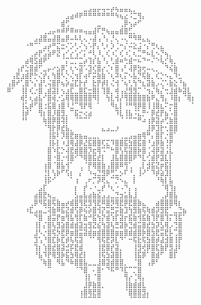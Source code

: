 ⠀⠀⠀⠀⠀⠀⠀⠀⠀⠀⠀⠀⠀⠀⠀⠀⠀⣀⣠⣤⡤⢤⠤⡴⢦⣤⣤⣄⡀⠀⠀⠀⠀⠀⠀⠀⠀⠀⠀⠀⠀⠀
⠀⠀⠀⠀⠀⠀⠀⠀⠀⠀⠀⠀⠀⣠⣴⠾⠟⠛⠛⠛⠛⠛⠛⠛⠳⢦⣔⠨⣉⢻⡄⠀⠀⠀⠀⠀⠀⠀⠀⠀⠀⠀
⠀⠀⠀⠀⠀⠀⠀⠀⠀⠀⠀⠀⣾⢋⠀⠀⠀⠀⠀⠀⣀⠀⠀⠀⠀⢀⡿⢢⡴⠋⠀⠀⠀⠀⠀⠀⠀⠀⠀⠀⠀⠀
⠀⠀⠀⠀⠀⠀⠀⠀⢀⣠⡤⠶⠾⠟⠿⠶⠶⢤⣤⣼⠏⡛⢦⣤⣤⣾⣿⣋⡀⠀⠀⠀⠀⠀⠀⠀⠀⠀⠀⠀⠀⠀
⠀⠀⠀⠀⠀⠀⣠⣼⣿⣤⣼⣿⣤⡿⠤⠧⢇⢄⠠⣼⢠⠘⡄⡘⢄⠠⢄⠛⠻⠿⣄⣄⠀⠀⠀⠀⠀⠀⠀⠀⠀⠀
⠀⠀⠀⠀⠐⠛⠉⠁⣠⡴⠛⣍⣒⠌⡡⢃⠌⢢⠡⡟⡄⢃⠆⡱⢈⠒⡌⠬⣕⣨⠐⡌⢛⢆⣄⠀⠀⠀⠀⠀⠀⠀
⠀⠀⠀⠀⠀⢀⡴⡟⣡⣵⠟⣝⢠⠊⡔⢡⠊⡅⠚⢇⠸⡀⢎⠰⡁⢎⠰⡁⢆⣉⠛⠦⣇⠢⡙⢦⡀⠀⠀⠀⠀⠀
⠀⠀⠀⠀⣴⢿⣫⣾⠟⠁⠀⠀⠈⡍⣉⡉⣉⡴⢹⡎⣧⠘⡄⢃⣾⠶⢓⣾⠒⠦⠙⠒⠌⠑⢧⡊⢷⡀⠀⠀⠀⠀
⠀⠀⢠⡞⣑⣿⣾⠋⣀⡤⠔⣢⡿⡁⢆⠢⣽⠡⣹⢎⣿⡔⡈⠆⣿⢠⠃⢼⡿⣳⢖⠤⢄⡀⠀⠙⢮⣷⠀⠀⠀⠀
⠀⢠⣟⣰⣾⡟⡓⢌⡞⡄⢳⣿⠣⡑⢌⢲⡏⢴⠏⡭⣷⣷⠈⢆⠽⢆⡍⠢⣧⡙⢯⣷⡀⢎⡑⠢⣄⠹⣂⠀⠀⠀
⢠⣿⠞⢁⣿⠑⡌⣼⢃⢬⣿⡟⢦⡵⣬⣏⡗⡞⠀⣗⡟⡾⡇⢌⢺⠈⢦⢃⢳⠙⣆⣽⣷⡠⢌⠡⣷⣕⠘⣦⠀⠀
⠿⠁⠀⢸⡇⢎⡐⣿⢀⣾⣽⡇⢢⣰⣏⣀⣿⣏⣒⣿⡇⢹⣿⡀⢾⢠⣜⣻⣻⡉⠈⢲⡌⢷⡌⢒⣸⣾⠷⣽⣇⠀
⠀⠀⠀⢾⡃⢆⣴⣧⠊⣿⢾⡐⣡⢿⢿⣿⣿⣿⣿⠻⡇⠀⢳⣇⢺⡜⢻⣿⣿⣿⣿⣷⠟⣄⢻⡄⠸⣿⡆⠈⢿⡆
⠀⠀⠀⢸⣅⡾⠋⣿⢐⣯⣿⢰⣿⠸⣘⠉⢻⡟⢿⠀⠁⠀⠀⠻⣆⡇⠘⠛⢻⡿⣿⢸⢸⣿⣆⠍⡒⣿⠀⠀⠀⠁
⠀⠀⠀⢸⡾⠁⠀⢻⡆⣿⡸⣿⣻⡀⠉⣯⡒⢔⣴⠀⠀⠀⠀⠀⠹⣇⢸⣧⠨⣅⡛⠂⡿⣞⡟⣦⠡⣿⠀⠀⠀⠀
⠀⠀⠀⠘⠃⠀⠀⠀⢷⣿⡿⣿⢽⡇⠀⠈⠉⠉⠁⠀⠀⠀⠀⠀⠀⠈⠈⠉⠉⠛⠴⢰⡿⣽⡴⢋⣷⣿⠀⠀⠀⠀
⠀⠀⠀⠀⠀⠀⠀⠀⠈⢻⡗⡿⣞⣧⡀⠀⠀⠀⠀⠀⠀⣄⣠⣀⡰⠀⠀⠀⠀⠀⠀⣸⡿⣹⡗⢂⣿⣿⠀⠀⠀⠀
⠀⠀⠀⠀⠀⠀⠀⠀⠀⢸⣯⠇⡹⣿⣟⣶⣦⣤⣀⣀⡀⠀⠀⠀⠀⢀⣀⣠⣤⣶⢿⠛⡄⣿⡏⡐⣿⠁⠀⠀⠀⠀
⠀⠀⠀⠀⠀⠀⠀⠀⠀⢸⡧⡇⠰⣸⢿⣼⡿⣜⣯⣿⣿⢏⣍⠹⣿⣿⣯⣳⣿⣯⣿⠘⣰⡿⣷⢘⡟⠀⠀⠀⠀⠀
⠀⠀⠀⠀⠀⠀⠀⠀⠀⣿⠱⣏⡑⢼⣟⣾⣿⣿⡹⣖⢿⠩⠉⠓⣿⢣⢯⣽⣿⡷⣿⢈⢼⡿⣽⢨⣇⠀⠀⠀⠀⠀
⠀⠀⠀⠀⠀⠀⠀⠀⠀⣿⠐⣿⡐⢺⣿⠊⠙⢿⣿⣯⣞⡇⠀⣸⣧⣿⣿⣿⠟⠙⣇⢊⣾⡟⣽⣇⡇⠀⠀⠀⠀⠀
⠀⠀⠀⠀⠀⠀⠀⠀⢰⣿⠈⣿⣧⢺⠁⠀⢀⠈⡟⢿⣿⣷⢠⣿⣿⠿⢻⢁⠀⢀⡇⣺⣯⣝⡶⣯⡇⠀⠀⠀⠀⠀
⠀⠀⠀⠀⠀⠀⠀⠀⢘⡇⢣⡷⠋⢫⡆⠀⡌⠀⠱⢤⣙⣻⡿⢛⣁⡢⠏⠘⡀⢸⠜⠁⠹⡾⣵⣹⡇⠀⠀⠀⠀⠀
⠀⠀⠀⠀⠀⠀⠀⠀⢸⡯⠊⠀⠀⠀⠁⢰⠀⢀⠖⡉⡽⢟⣄⠉⡙⠢⣄⠀⡇⠀⠀⠀⠀⠘⢷⡇⣧⠀⠀⠀⠀⠀
⠀⠀⠀⠀⠀⠀⠀⣠⡏⠀⠀⠀⠀⠀⠀⡆⠀⡞⠠⠐⣀⡞⠘⢆⠐⠠⠙⡄⢠⠀⠀⠀⠀⠀⠈⢿⢹⡆⠀⠀⠀⠀
⠀⠀⠀⠀⠀⠀⣴⣿⣟⢦⣀⠀⠀⠀⠀⣣⣤⣧⣴⣷⣮⣠⣠⣀⣙⣲⣥⣧⣸⠀⠀⠀⠀⠀⢀⡼⣿⣧⠀⠀⠀⠀
⠀⠀⠀⠀⠀⢀⡿⠻⣯⣿⢯⣷⣤⡴⣾⣿⢻⣟⣻⢻⣟⠿⣿⡻⢿⣟⡿⣟⣿⣷⣄⠀⠀⣴⣿⣿⣿⢿⡆⠀⠀⠀
⠀⠀⠀⠀⠰⣏⣠⣤⣈⢽⣷⠿⣯⣝⣾⢫⡿⢮⡵⣿⢺⡝⣭⣛⡭⣷⣹⢳⣻⣷⢯⢷⣾⡽⣻⣟⠁⣀⣙⣦⠀⠀
⠀⠀⠀⠀⠀⠀⠙⣿⠀⣾⣭⡟⣶⢻⣧⢻⡏⣷⠚⣯⢳⡝⣾⢱⡏⣽⡖⣯⣷⢺⣯⣷⢹⡟⣿⢹⡍⢹⣯⠁⠀⠀
⠀⠀⠀⠀⠀⠀⢸⡇⡌⣿⢧⣻⣵⣿⣾⣾⣽⣲⣻⣝⣮⢳⣽⢧⣛⣽⡷⣙⣾⣭⣿⣞⣳⡽⣣⢿⡠⢙⣿⠀⠀⠀
⠀⠀⠀⠀⠀⠀⣸⠣⡐⣿⢯⡳⣟⡿⣶⣿⣭⣽⣾⣶⣾⣿⣿⣿⣶⣶⣿⣾⣾⣿⡷⣿⣳⣟⣭⣟⡧⢉⣿⠀⠀⠀
⠀⠀⠀⠀⠀⠀⣹⢡⠘⣿⣏⡷⣏⡾⢧⢯⣽⠀⠈⠁⢻⢯⣟⡽⣇⠙⠁⠒⢯⣗⢯⣳⣿⡾⣼⣺⣿⢸⡟⠀⠀⠀
⠀⠀⠀⠀⠀⠀⢹⡆⢱⣿⣞⣿⣽⣚⡯⣟⣾⠀⠀⠀⢸⣟⣿⡞⣽⡀⠀⠀⢸⣻⢞⡿⣿⣏⣷⡟⣻⣸⠇⠀⠀⠀
⠀⠀⠀⠀⠀⠀⠘⣧⠹⡟⢿⣻⡷⣯⣳⢿⣞⡇⠀⠀⢸⢯⣳⣽⣿⡇⠀⠀⢸⣯⡿⠁⣿⣾⠋⠀⣿⡏⠀⠀⠀⠀
⠀⠀⠀⠀⠀⠀⠀⠈⢷⣿⠀⠻⣧⠙⠷⣿⣿⣧⣀⣀⣸⣿⣽⣾⣿⣿⡀⠀⠈⣿⠀⢠⡿⠃⠀⠀⠀⠀⠀⠀⠀⠀
⠀⠀⠀⠀⠀⠀⠀⠀⠀⠉⠀⠀⠀⠀⠀⠈⠙⣿⠀⠄⣿⠂⠙⠯⠛⠹⣏⠉⡉⣿⠀⠀⠀⠀⠀⠀⠀⠀⠀⠀⠀⠀
⠀⠀⠀⠀⠀⠀⠀⠀⠀⠀⠀⠀⠀⠀⠀⠀⠀⢸⡇⠈⣿⠀⠀⠀⠀⠀⢻⡔⢈⢿⡄⠀⠀⠀⠀⠀⠀⠀⠀⠀⠀⠀
⠀⠀⠀⠀⠀⠀⠀⠀⠀⠀⠀⠀⠀⠀⠀⠀⠀⣸⡿⣷⣿⡀⠀⠀⠀⠀⢸⣷⣾⣾⣇⠀⠀⠀⠀⠀⠀⠀⠀⠀⠀⠀
⠀⠀⠀⠀⠀⠀⠀⠀⠀⠀⠀⠀⠀⠀⠀⠀⢰⣿⢿⣟⣿⠀⠀⠀⠀⠀⠈⣿⣿⣿⣻⡄⠀⠀⠀⠀⠀⠀⠀⠀⠀⠀
⠀⠀⠀⠀⠀⠀⠀⠀⠀⠀⠀⠀⠀⠀⠀⠀⠈⠉⠉⠉⠉⠀⠀⠀⠀⠀⠀⠈⠉⠉⠉⠁⠀⠀⠀⠀⠀⠀⠀⠀⠀⠀

<!---yea--->
